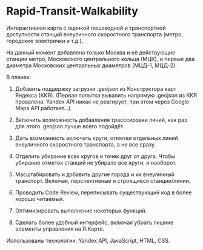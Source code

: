 # Rapid-Transit-Walkability
Интерактивная карта с оценкой пешеходной и транспортной доступности станций внеуличного скоростного транспорта (метро, городские электрички и т.д.). 

На данный момент добавлена только Москва и её действующие станции метро, Московского центрального кольца (МЦК), и первые два диаметра Московских центральных диаметров (МЦД-1, МЦД-2).

В планах:

1) Добавить поддержку загрузки .geojson из Конструктора карт Яндекса (ККЯ).
(Первая попытка вывалить напрямую .geojson из ККЯ провалена. Yandex API никак не реагирует, при этом через Google Maps API работает...)
2) Включить возможность добавления трасссировки линий, как раз для этого .geojson лучше всего подойдёт.
3) Дать возможность включать круги, отметки отдельных линий внеуличного скоростного транспорта, а не все сразу.
4) Отделить убирание всех кругов и точек друг от друга. Чтобы убирание отметок станций не убирало все круги, и наоборот.
5) Масштабировать и добавить другие города и их внеуличный транспорт. Включая, перспективные и строящиеся станции/линии.

6) Проводить Code Review, переписывать существующий код в более хорошо читаемый.
7) Оптимизировать выполнение некоторых функций.
8) Сделать более удобный интерфейс, включая убрать лишние элементы управления на Я.Карте.


Использованы технологии: Yandex API, JavaScript, HTML, CSS.
